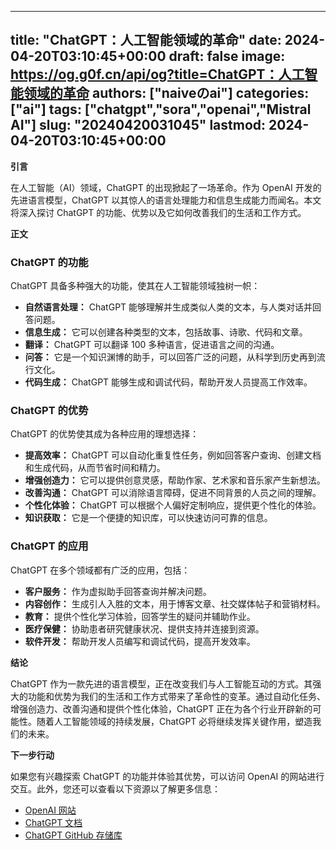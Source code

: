 
---
title: "ChatGPT：人工智能领域的革命"
date: 2024-04-20T03:10:45+00:00
draft: false
image: https://og.g0f.cn/api/og?title=ChatGPT：人工智能领域的革命
authors: ["naiveのai"]
categories: ["ai"]
tags: ["chatgpt","sora","openai","Mistral AI"]
slug: "20240420031045"
lastmod: 2024-04-20T03:10:45+00:00
---
**引言**

在人工智能（AI）领域，ChatGPT 的出现掀起了一场革命。作为 OpenAI 开发的先进语言模型，ChatGPT 以其惊人的语言处理能力和信息生成能力而闻名。本文将深入探讨 ChatGPT 的功能、优势以及它如何改善我们的生活和工作方式。

**正文**

### ChatGPT 的功能

ChatGPT 具备多种强大的功能，使其在人工智能领域独树一帜：

- **自然语言处理：** ChatGPT 能够理解并生成类似人类的文本，与人类对话并回答问题。
- **信息生成：** 它可以创建各种类型的文本，包括故事、诗歌、代码和文章。
- **翻译：** ChatGPT 可以翻译 100 多种语言，促进语言之间的沟通。
- **问答：** 它是一个知识渊博的助手，可以回答广泛的问题，从科学到历史再到流行文化。
- **代码生成：** ChatGPT 能够生成和调试代码，帮助开发人员提高工作效率。

### ChatGPT 的优势

ChatGPT 的优势使其成为各种应用的理想选择：

- **提高效率：** ChatGPT 可以自动化重复性任务，例如回答客户查询、创建文档和生成代码，从而节省时间和精力。
- **增强创造力：** 它可以提供创意灵感，帮助作家、艺术家和音乐家产生新想法。
- **改善沟通：** ChatGPT 可以消除语言障碍，促进不同背景的人员之间的理解。
- **个性化体验：** ChatGPT 可以根据个人偏好定制响应，提供更个性化的体验。
- **知识获取：** 它是一个便捷的知识库，可以快速访问可靠的信息。

### ChatGPT 的应用

ChatGPT 在多个领域都有广泛的应用，包括：

- **客户服务：** 作为虚拟助手回答查询并解决问题。
- **内容创作：** 生成引人入胜的文本，用于博客文章、社交媒体帖子和营销材料。
- **教育：** 提供个性化学习体验，回答学生的疑问并辅助作业。
- **医疗保健：** 协助患者研究健康状况、提供支持并连接到资源。
- **软件开发：** 帮助开发人员编写和调试代码，提高开发效率。

**结论**

ChatGPT 作为一款先进的语言模型，正在改变我们与人工智能互动的方式。其强大的功能和优势为我们的生活和工作方式带来了革命性的变革。通过自动化任务、增强创造力、改善沟通和提供个性化体验，ChatGPT 正在为各个行业开辟新的可能性。随着人工智能领域的持续发展，ChatGPT 必将继续发挥关键作用，塑造我们的未来。

**下一步行动**

如果您有兴趣探索 ChatGPT 的功能并体验其优势，可以访问 OpenAI 的网站进行交互。此外，您还可以查看以下资源以了解更多信息：

- [OpenAI 网站](https://openai.com/)
- [ChatGPT 文档](https://beta.openai.com/docs/chatgpt)
- [ChatGPT GitHub 存储库](https://github.com/openai/chatgpt)